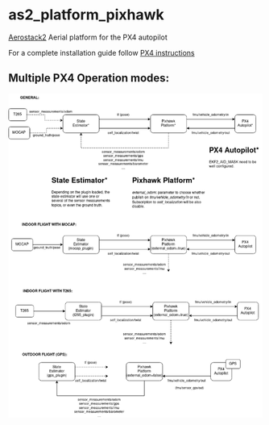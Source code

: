 # as2_platform_pixhawk


[Aerostack2](https://aerostack2.github.io/) Aerial platform for the PX4 autopilot

For a complete installation guide follow [PX4 instructions](https://aerostack2.github.io/_platforms/_pixhawk/index.html)




## Multiple PX4 Operation modes:

![image info](./docs/pixhawk_odometry.png)
